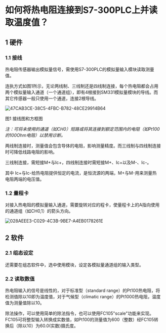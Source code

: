 # 如何将热电阻连接到S7-300PLC上并读取温度值？

## 1 硬件

### 1.1 接线

热电阻传感器输出模拟量信号，需使用S7-300PLC的模拟量输入模块读取测量值。

连执方式如图1所示，无论两线制、三线制还是四线制连接，每个热电阻都会占用两个模拟量输入通道（一个通道组），即有4根接到SM331模拟量模块的导线。而其它传感器一般只使用一个通道，连接2根导线。

![47CAB3CE-38C5-4FBC-B782-48CE29914B64](http://ttss.oss-cn-beijing.aliyuncs.com/2017-10-03-47CAB3CE-38C5-4FBC-B782-48CE29914B64.png)

图1 接线图和方框图

*注：可将未使用的通道（如CH0）短路或将其连接到额定范围内的电阻（如Pt100的100Ohm电阻）以禁用诊断。*

两线制连接时，测量值会包含导体的电阻，影响测量精度。而三线制与四线制连接时可降低线路电阻的影响。

三线制连接，需短接M+与Ic+，四线制连接时需短接M+、Ic+以及M-、Ic-。

其中 Ic+与Ic-给热电阻提供恒定的电流，是恒流源的两端，M+与M-用来测量热电阻两端的电压值。

### 1.2 量程卡

对接入热电阻的模拟量输入通道，需要旋转对应的程卡，使量程卡上的A指向使用的通道组（如CH0,1）的箭头方向。

![028AEEE3-C029-4C3B-9BE7-A4EB0178261E](http://ttss.oss-cn-beijing.aliyuncs.com/2017-10-03-028AEEE3-C029-4C3B-9BE7-A4EB0178261E.png)

## 2 软件

### 2.1 组态设定

还需要在组态软件中，选中使用模块，设定各模拟量通道组的输入类型。

### 2.2 读取数值

热电阻输入的信号是线性的，对于标准型（standard range）的Pt100热电阻，将检测值除以10即为温度值，对于气候型（climatic range）的Pt1000热电阻，温度值为测量值除以10。

除法操作，可以使用简单的除法指令，也可以使用FC105"scale"功能来实现。FC105可将整型输入转换成实数值，如Pt100的测量值为600（整数）经FC105转换后（除以10）为60.0(实数)摄氏度。





